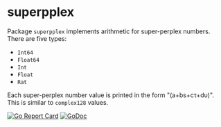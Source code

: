 # superpplex

Package `superpplex` implements arithmetic for super-perplex numbers. There are five types:

* `Int64`
* `Float64`
* `Int`
* `Float`
* `Rat`

Each super-perplex number value is printed in the form "(a+bs+cτ+dυ)". This is similar to `complex128` values.

[![Go Report Card](https://goreportcard.com/badge/gojp/goreportcard)](https://goreportcard.com/report/github.com/meirizarrygelpi/numbers/superpplex) [![GoDoc](https://godoc.org/github.com/meirizarrygelpi/numbers/superpplex?status.svg)](https://godoc.org/github.com/meirizarrygelpi/numbers/superpplex)